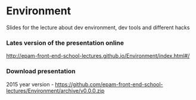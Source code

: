 # Environment
Slides for the lecture about dev environment, dev tools and different hacks

### Lates version of the presentation online

http://epam-front-end-school-lectures.github.io/Environment/index.html#/

### Download presentation
2015 year version - https://github.com/epam-front-end-school-lectures/Environment/archive/v0.0.0.zip 
